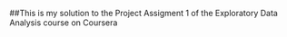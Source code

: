 ##This is my solution to the Project Assigment 1 of the Exploratory Data Analysis course on Coursera 